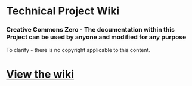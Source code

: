 # Technical Project Wiki
### Creative Commons Zero - The documentation within this Project can be used by anyone and modified for any purpose
To clarify - there is no copyright applicable to this content.

# [ View the wiki](https://github.com/cybersectv/TechnicalProjectWiki/wiki)
